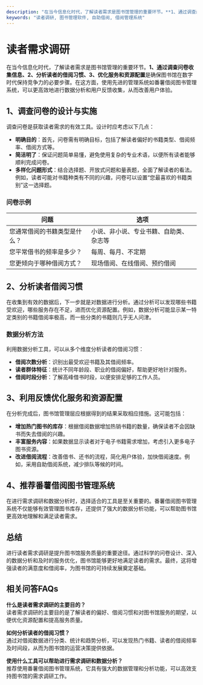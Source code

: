 ```yaml
---
description: "在当今信息化时代，了解读者需求是图书馆管理的重要环节。**1、通过调查问卷收集信息、2、分析读者的借阅习惯、3、优化服务和资源配置**是确保图书馆在数字时代保持竞争力的必要步骤。在这方面，使用先进的管理系统如番薯借阅图书管理系统，可以更高效地进行数据分析和用户反馈收集，从而改善用户体验。"
keywords: "读者调研, 图书管理软件, 自助借阅, 借阅管理系统"
---
```

# 读者需求调研

在当今信息化时代，了解读者需求是图书馆管理的重要环节。**1、通过调查问卷收集信息、2、分析读者的借阅习惯、3、优化服务和资源配置**是确保图书馆在数字时代保持竞争力的必要步骤。在这方面，使用先进的管理系统如番薯借阅图书管理系统，可以更高效地进行数据分析和用户反馈收集，从而改善用户体验。

## 1、调查问卷的设计与实施

调查问卷是获取读者需求的有效工具。设计时应考虑以下几点：

- **明确目的**：首先，问卷需有明确目标，包括了解读者偏好的书籍类型、借阅频率、借阅方式等。
- **简洁明了**：保证问题简单易懂，避免使用复杂的专业术语，以便所有读者能够顺利完成问卷。
- **多样化问题形式**：结合选择题、开放式问题和量表题，全面了解读者的看法。例如，读者可能对书籍种类有不同的兴趣，问卷可以设置“您最喜欢的书籍类别”这一选择题。

### 问卷示例

| 问题                           | 选项                                             |
|--------------------------------|--------------------------------------------------|
| 您通常借阅的书籍类型是什么？  | 小说、非小说、专业书籍、自助类、杂志等       |
| 您平常借书的频率是多少？      | 每周、每月、不定期                            |
| 您更倾向于哪种借阅方式？      | 现场借阅、在线借阅、预约借阅                   |

## 2、分析读者借阅习惯

在收集到有效的数据后，下一步就是对数据进行分析。通过分析可以发现哪些书籍受欢迎，哪些服务存在不足，进而优化资源配置。例如，数据分析可能显示某一特定类别的书籍借阅率极高，而一些分类的书籍则几乎无人问津。

### 数据分析方法

利用数据分析工具，可以从多个维度分析读者的借阅习惯：

- **借阅次数分析**：识别出最受欢迎书籍及其借阅频率。
- **读者群体特征**：统计不同年龄段、职业的借阅偏好，帮助更好地针对服务。
- **借阅时段分析**：了解高峰借书时段，以便安排足够的工作人员。

## 3、利用反馈优化服务和资源配置

在分析完成后，图书馆管理层应根据得到的结果采取相应措施。这可能包括：

- **增加热门图书的库存**：根据借阅数据增加热销书籍的数量，确保读者不会因缺书而失去借阅的兴趣。
- **丰富服务内容**：如果数据显示读者对于电子书籍需求增加，考虑引入更多电子图书资源。
- **改进借阅流程**：改善借书、还书的流程，简化用户体验，加快借阅速度。例如，采用自助借阅系统，减少排队等候的时间。

## 4、推荐番薯借阅图书管理系统

在进行需求调研和数据分析时，选择适合的工具是至关重要的。番薯借阅图书管理系统不仅能够有效管理图书库存，还提供了强大的数据分析功能，可以帮助图书馆更高效地理解和满足读者需求。

## 总结

进行读者需求调研是提升图书馆服务质量的重要途径。通过科学的问卷设计、深入的数据分析和及时的服务优化，图书馆能够更好地满足读者的需求。最终，这将增强读者的满意度和借阅率，为图书馆的可持续发展奠定基础。

## 相关问答FAQs

**什么是读者需求调研的主要目的？**  
读者需求调研的主要目的是了解读者的偏好、借阅习惯和对图书馆服务的期望，以便优化资源配置和提高服务质量。

**如何分析读者的借阅习惯？**  
通过对借阅数据进行分类、统计和趋势分析，可以发现热门书籍、读者的借阅频率及时间段，从而为图书馆的运营决策提供依据。

**使用什么工具可以帮助进行需求调研和数据分析？**  
推荐使用番薯借阅图书管理系统，它具有强大的数据管理和分析功能，可以高效支持图书馆的需求调研工作。

